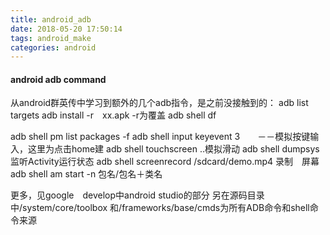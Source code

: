 ```yaml
---
title: android_adb
date: 2018-05-20 17:50:14
tags: android_make
categories: android
---
```

#### android adb command
从android群英传中学习到额外的几个adb指令，是之前没接触到的：
adb list targets
adb install -r　xx.apk -r为覆盖
adb shell df
<!-- more -->
adb shell pm list packages -f
adb shell input keyevent 3　　－－模拟按键输入，这里为点击home建
adb shell touchscreen ..模拟滑动
adb shell dumpsys 监听Activity运行状态
adb shell screenrecord /sdcard/demo.mp4  录制　屏幕
adb shell am start -n 包名/包名＋类名

更多，见google　develop中android studio的部分
另在源码目录中/system/core/toolbox  和/frameworks/base/cmds为所有ADB命令和shell命令来源
